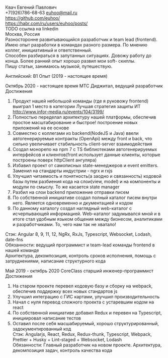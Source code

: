 Квач Евгений Павлович  
+7(926)786-68-63
euhoo@mail.ru  
https://github.com/euhoo/  
https://habr.com/ru/users/euhoo/posts/  
TODO ссылка на linkedin  
Москва, Россия  
Разносторонне развитывающийся разработчик и team lead (frontend). Имею опыт разработки в командах разного размера. По мнению коллег, инициативный и ответственный.  
Способен разбираться в запутанных ситуациях. Довожу работу до конца. Более ранний опыт хорошо развил мои soft- скиллы.  
Пишу статьи, занимаюсь музыкой, путешествую.  

Английский: B1
Опыт (2019 - настоящее время)

Октябрь 2020 - настоящее время МТС Диджитал, ведущий разработчик  
Достижения
1. Продукт нашей небольшой команды (где я руковожу frontend) выиграл 1 место в категории Лучшая стратегия защиты ИТ http://www.infor-media.ru/events/104/3199/
2. Полностью переделал архитектуру нашей платформы, обеспечив простое масштабирование и быстрое! построение новых приложений на ее основе
3. Совместно с коллегами из backend(NodeJS и Java) ввели автогенерируемые контракты (OpenApi) между front и back, что сильно увеличивает стабильность client-server взаимодействия
4. Создал монорепо на npm 7 с TS библиотеками автогенерируемых интерфейсов и клиентов(front использует данные клиенты, которые построены поверх httpClient ангуляра)
5. Избавил проект от самописных state-менеджеров и event emitters. Заменил на стандарты индустрии - ngrx и rxjs
6. Улучшил читаемость и понятность(а заодно и связанность) кодовой базы путем разбиения кода на слои(view, model) и на компоненты и модули по смыслу. То же касается state manager
7. Разбил на слои backend приложение отправки писем
8. По собственной инициативе создал полный каталог писем внутри него. Является одновременно и дкументацией и кодом
9. По данному каталогу создал наглядный web-каталог с исчерпывающей информацией.
   Web-каталог задумывался мной и в итоге стал удобным языком общения между бизнесом, аналитиками и разработчиками. То, чего нам так не хватало!

Стэк: Angular 8, 9, 11, 12, NgRx, RxJs, Typescript, Websocket, Lodash, date-fns  
Обязанности: ведущий программист и team-lead команды frontend в нашей команде  
Архитектура, декомпозиция, контроль сроков исполнения, помощь с затруднениями, написание структурного кода

Май 2019 - октябрь 2020 CoreClass старший инженер-программист  
Достижения  
1. На старом проекте перевел кодовую базу и сборку на webpack, обеспечив поддержку всех новых стандартов js  
2. Улучшил интеграцию с ГИС картами, улучшил производительность  
3. Начал с нуля перевод сложного проекта с устаревшим кодом на react  
4. По собственной инициативе добавил Redux и перевен на Typescript, инициировал написание тестов  
5. Оставил после себя масшабируемый, хорошо структурированный, задокументированный код  
Стэк: Angularjs, React, Redux, Redux-thunk, Typescript, Webpack, Prettier + Husky + Lint-staged + Websocket, Lodash  
Обязанности: Главный разработчик на новом проекте. Архитектура, декомпозиция задач, контроль качества кода  
  

